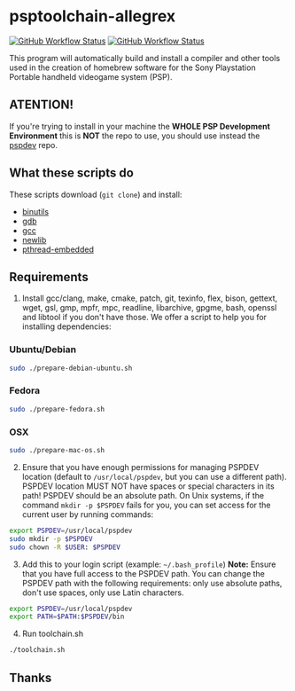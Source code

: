# psptoolchain-allegrex

[![GitHub Workflow Status](https://img.shields.io/github/workflow/status/pspdev/psptoolchain-allegrex/CI?label=CI&logo=github&style=for-the-badge)](https://github.com/pspdev/psptoolchain-allegrex/actions?query=workflow%3ACI)
[![GitHub Workflow Status](https://img.shields.io/github/workflow/status/pspdev/psptoolchain-allegrex/CI-Docker?label=CI-Docker&logo=github&style=for-the-badge)](https://github.com/pspdev/psptoolchain-allegrex/actions?query=workflow%3ACI-Docker)

This program will automatically build and install a compiler and other tools used in the creation of homebrew software for the Sony Playstation Portable handheld videogame system (PSP).


## **ATENTION!**

If you're trying to install in your machine the **WHOLE PSP Development Environment** this is **NOT** the repo to use, you should use instead the [pspdev](https://github.com/pspdev/pspdev "pspdev") repo.

## What these scripts do

These scripts download (`git clone`) and install:

-   [binutils](https://github.com/pspdev/binutils-gdb "binutils")
-   [gdb](https://github.com/pspdev/binutils-gdb "gdb")
-   [gcc](https://github.com/pspdev/gcc "gcc")
-   [newlib](https://github.com/pspdev/newlib "newlib")
-   [pthread-embedded](https://github.com/pspdev/pthread-embedded "pthread-embedded")

## Requirements

1.  Install gcc/clang, make, cmake, patch, git, texinfo, flex, bison, gettext, wget, gsl, gmp, mpfr, mpc, readline, libarchive, gpgme, bash, openssl and libtool if you don't have those.
We offer a script to help you for installing dependencies:

### Ubuntu/Debian
```bash
sudo ./prepare-debian-ubuntu.sh
```

### Fedora
```bash
sudo ./prepare-fedora.sh
```

### OSX
```bash
sudo ./prepare-mac-os.sh
```
[MacPorts]: http://www.macports.org/
[HomeBrew]: http://brew.sh/

2.  Ensure that you have enough permissions for managing PSPDEV location (default to `/usr/local/pspdev`, but you can use a different path). PSPDEV location MUST NOT have spaces or special characters in its path! PSPDEV should be an absolute path. On Unix systems, if the command `mkdir -p $PSPDEV` fails for you, you can set access for the current user by running commands:
```bash
export PSPDEV=/usr/local/pspdev
sudo mkdir -p $PSPDEV
sudo chown -R $USER: $PSPDEV
```

3.  Add this to your login script (example: `~/.bash_profile`)
    **Note:** Ensure that you have full access to the PSPDEV path. You can change the PSPDEV path with the following requirements: only use absolute paths, don't use spaces, only use Latin characters.
```bash
export PSPDEV=/usr/local/pspdev
export PATH=$PATH:$PSPDEV/bin
```

4.  Run toolchain.sh
```bash
./toolchain.sh
```

## Thanks
